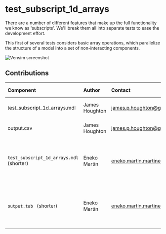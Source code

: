 test_subscript_1d_arrays
========================

There are a number of different features that make up the full functionality we know as 
'subscripts'. We'll break them all into separate tests to ease the development effort.

This first of several tests considers basic array operations, which parallelize the structure of
a model into a set of non-interacting components.


![Vensim screenshot](vensim_screenshot.png)


Contributions
-------------

| Component                         | Author          | Contact                    | Date    | Software Version        |
|:--------------------------------- |:--------------- |:-------------------------- |:------- |:----------------------- |
| test_subscript_1d_arrays.mdl      | James Houghton  | james.p.houghton@gmail.com | 9/18/15 | Vensim DSS 6.3 for Mac  |
| output.csv                        | James Houghton  | james.p.houghton@gmail.com | 9/18/15 | Vensim DSS 6.3 for Mac  |
| `test_subscript_1d_arrays.mdl` (shorter)  | Eneko Martin    | eneko.martin.martinez@gmail.com | 11/18/20 | Vensim DSS for Windows 7.3.4 single precision (x32)  |
| `output.tab ` (shorter)                      | Eneko Martin    | eneko.martin.martinez@gmail.com | 11/18/20 | Vensim DSS for Windows 7.3.4 single precision (x32)  |
